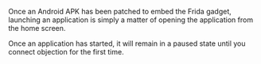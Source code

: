 Once an Android APK has been patched to embed the Frida gadget, launching an application is simply a matter of opening the application from the home screen.

Once an application has started, it will remain in a paused state until you connect objection for the first time.